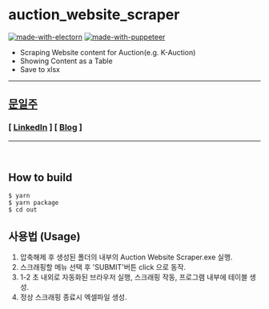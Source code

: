 # auction_website_scraper<br/>

[![made-with-electorn](https://img.shields.io/badge/Made%20with-Electron-1f425f.svg)](https://www.electronjs.org/)
[![made-with-puppeteer](https://img.shields.io/badge/Made%20with-Puppeteer-1f425f.svg)](https://pptr.dev/)

- Scraping Website content for Auction(e.g. K-Auction)
- Showing Content as a Table
- Save to xlsx

---

## [문일주](https://github.com/mooniljoo)

### [ [LinkedIn](https://www.linkedin.com/in/oneweek/) ] [ [Blog](https://mooniljoo.github.io/) ]

---

<br/>

## How to build

```
$ yarn
$ yarn package
$ cd out
```

## 사용법 (Usage)

1. 압축해제 후 생성된 폴더의 내부의 Auction Website Scraper.exe 실행.
2. 스크래핑할 메뉴 선택 후 'SUBMIT'버튼 click 으로 동작.
3. 1-2 초 내외로 자동화된 브라우저 실행, 스크래핑 작동, 프로그램 내부에 테이블 생성.
4. 정상 스크래핑 종료시 엑셀파일 생성.
